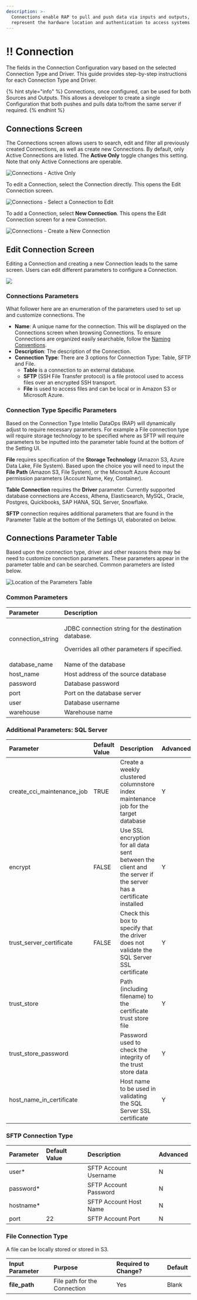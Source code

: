 ```yaml
---
description: >-
  Connections enable RAP to pull and push data via inputs and outputs, and
  represent the hardware location and authentication to access systems.
---
```


# !! Connection

The fields in the Connection Configuration vary based on the selected Connection Type and Driver. This guide provides step-by-step instructions for each Connection Type and Driver.

{% hint style="info" %}
Connections, once configured, can be used for both Sources and Outputs. This allows a developer to create a single Configuration that both pushes and pulls data to/from the same server if required.
{% endhint %}

## Connections Screen

The Connections screen allows users to search, edit and filter all previously created Connections, as well as create new Connections. By default, only Active Connections are listed. The **Active Only** toggle changes this setting. Note that only Active Connections are operable.

![Connections - Active Only](../../.gitbook/assets/rap-connections-active-only.png)

To edit a Connection, select the Connection directly. This opens the Edit Connection screen.

![Connections - Select a Connection to Edit](../../.gitbook/assets/rap-connections-click-in.png)

To add a Connection, select **New Connection**. This opens the Edit Connection screen for a new Connection.

![Connections - Create a New Connection](../../.gitbook/assets/rap-connections-new-connection.png)

## Edit Connection Screen

Editing a Connection and creating a new Connection leads to the same screen. Users can edit different parameters to configure a Connection.

![](../../.gitbook/assets/rap-connects-edit-screen.png)

### Connections Parameters

What follower here are an enumeration of the parameters used to set up and customize connections. The  

* **Name**: A unique name for the connection. This will be displayed on the Connections screen when browsing Connections. To ensure Connections are organized easily searchable, follow the [Naming Conventions](connections-configuration.md).
* **Description**: The description of the Connection.
* **Connection Type**: There are 3 options for Connection Type: Table, SFTP and File.
  * **Table** is a connection to an external database.
  * **SFTP** \(SSH File Transfer protocol\) is a file protocol used to access files over an encrypted SSH transport.
  * **File** is used to access files and can be local or in Amazon S3 or Microsoft Azure.

### Connection Type Specific Parameters

Based on the Connection Type Intellio DataOps \(RAP\) will dynamically adjust to require necessary parameters. For example a File connection type will require storage technology to be specified where as SFTP will require parameters to be inputted into the parameter table found at the bottom of the Setting UI.

**File** requires specification of the **Storage Technology** \(Amazon S3, Azure Data Lake, File System\). Based upon the choice you will need to input the **File Path** \(Amazon S3, File System\), or the Microsoft Azure Account permission parameters \(Account Name, Key, Container\).

**Table Connection** requires the **Driver** parameter. Currently supported database connections are Access, Athena, Elasticsearch, MySQL, Oracle, Postgres, Quickbooks, SAP HANA, SQL Server, Snowflake.

**SFTP** connection requires additional parameters that are found in the Parameter Table at the bottom of the Settings UI, elaborated on below.

## Connections Parameter Table

Based upon the connection type, driver and other reasons there may be need to customize connection parameters. These parameters appear in the parameter table and can be searched. Common parameters are listed below.

![Location of the Parameters Table](../../.gitbook/assets/rap-connections-parameter-table-location.png)



### Common Parameters

<table>
  <thead>
    <tr>
      <th style="text-align:left">Parameter</th>
      <th style="text-align:left">Description</th>
    </tr>
  </thead>
  <tbody>
    <tr>
      <td style="text-align:left">connection_string</td>
      <td style="text-align:left">
        <p>JDBC connection string for the destination database.</p>
        <p>Overrides all other parameters if specified.</p>
      </td>
    </tr>
    <tr>
      <td style="text-align:left">database_name</td>
      <td style="text-align:left">Name of the database</td>
    </tr>
    <tr>
      <td style="text-align:left">host_name</td>
      <td style="text-align:left">Host address of the source database</td>
    </tr>
    <tr>
      <td style="text-align:left">password</td>
      <td style="text-align:left">Database password</td>
    </tr>
    <tr>
      <td style="text-align:left">port</td>
      <td style="text-align:left">Port on the database server</td>
    </tr>
    <tr>
      <td style="text-align:left">user</td>
      <td style="text-align:left">Database username</td>
    </tr>
    <tr>
      <td style="text-align:left">warehouse</td>
      <td style="text-align:left">Warehouse name</td>
    </tr>
  </tbody>
</table>

### Additional Parameters: SQL Server

| Parameter | Default Value | Description | Advanced |
| :--- | :--- | :--- | :--- |
| create\_cci\_maintenance\_job | TRUE | Create a weekly clustered columnstore index maintenance job for the target database | Y |
| encrypt | FALSE | Use SSL encryption for all data sent between the client and the server if the server has a certificate installed | Y |
| trust\_server\_certificate | FALSE | Check this box to specify that the driver does not validate the SQL Server SSL certificate | Y |
| trust\_store |  | Path \(including filename\) to the certificate trust store file | Y |
| trust\_store\_password |  | Password used to check the integrity of the trust store data | Y |
| host\_name\_in\_certificate |  | Host name to be used in validating the SQL Server SSL certificate | Y |

### SFTP Connection Type

| Parameter | Default Value | Description | Advanced |
| :--- | :--- | :--- | :--- |
| user\* |  | SFTP Account Username | N |
| password\* |  | SFTP Account Password | N |
| hostname\* |  | SFTP Account Host Name | N |
| port | 22 | SFTP Account Port | N |

### File Connection Type

A file can be locally stored or stored in S3.

| Input Parameter | Purpose | Required to Change? | Default |
| :--- | :--- | :--- | :--- |
| **file\_path** | File path for the Connection | Yes | Blank |

